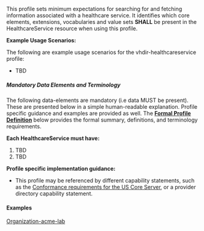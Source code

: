 This profile sets minimum expectations for searching for and fetching information associated with a healthcare service. It identifies which core elements, extensions, vocabularies and value sets **SHALL** be present in the HealthcareService resource when using this profile.

**Example Usage Scenarios:**

The following are example usage scenarios for the vhdir-healthcareservice profile:

-   TBD


##### Mandatory Data Elements and Terminology


The following data-elements are mandatory (i.e data MUST be present). These are presented below in a simple human-readable explanation.  Profile specific guidance and examples are provided as well.  The [**Formal Profile Definition**](#profile) below provides the  formal summary, definitions, and  terminology requirements.  

**Each HealthcareService must have:**

1.  TBD
1.  TBD



**Profile specific implementation guidance:**

- This profile may be referenced by different capability statements, such as the [Conformance requirements for the US Core Server], or a provider directory capability statement.

#### Examples

[Organization-acme-lab](Organization-acme-lab.html)

[Organization]: http://hl7.org/fhir/STU3/organization.html
[Conformance requirements for the US Core Server]: CapabilityStatement-server.html
